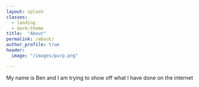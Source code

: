 ```yaml
---
layout: splash
classes:
  - landing
  - dark-theme
title:  "About"
permalink: /about/
author_profile: true
header:
  image: "/images/purp.png"

---
```


My name is Ben and I am trying to show off what I have done on the internet
